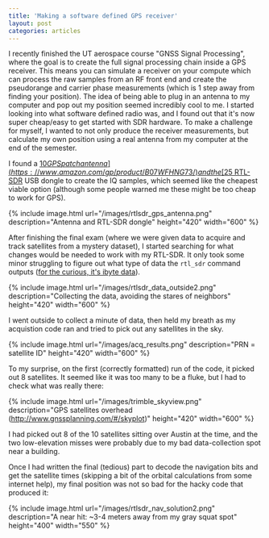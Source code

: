 ```yaml
---
title: 'Making a software defined GPS receiver'
layout: post
categories: articles
---
```


I recently finished the UT aerospace course "GNSS Signal Processing", where the goal is to create the full signal processing chain inside a GPS receiver. 
This means you can simulate a receiver on your compute which can process the raw samples from an RF front end and create the pseudorange and carrier phase measurements (which is 1 step away from finding your position). 
The idea of being able to plug in an antenna to my computer and pop out my position seemed incredibly cool to me. 
I started looking into what software defined radio was, and I found out that it's now super cheap/easy to get started with SDR hardware.
To make a challenge for myself, I wanted to not only produce the receiver measurements, but calculate my own position using a real antenna from my computer at the end of the semester.

I found a [$10 GPS patch antenna](https://www.amazon.com/gp/product/B07WFHNG73/) and the [$25 RTL-SDR](https://www.amazon.com/RTL-SDR-Blog-RTL2832U-Software-Defined/dp/B0129EBDS2/) USB dongle to create the IQ samples, which seemed like the cheapest viable option (although some people warned me these might be too cheap to work for GPS).

{% include image.html url="/images/rtlsdr_gps_antenna.png" description="Antenna and RTL-SDR dongle" height="420" width="600" %}

After finishing the final exam (where we were given data to acquire and track satellites from a mystery dataset), I started searching for what changes would be needed to work with my RTL-SDR.
It only took some minor struggling to figure out what type of data the <code>rtl_sdr</code> command outputs ([for the curious, it's ibyte data](https://gnss-sdr.org/docs/tutorials/understanding-data-types/)).

{% include image.html url="/images/rtlsdr_data_outside2.png" description="Collecting the data, avoiding the stares of neighbors" height="420" width="600" %}

I went outside to collect a minute of data, then held my breath as my acquistion code ran and tried to pick out any satellites in the sky.

{% include image.html url="/images/acq_results.png" description="PRN = satellite ID" height="420" width="600" %}

To my surprise, on the first (correctly formatted) run of the code, it picked out 8 satellites.
It seemed like it was too many to be a fluke, but I had to check what was really there:

{% include image.html url="/images/trimble_skyview.png" description="GPS satellites overhead (http://www.gnssplanning.com/#/skyplot)" height="420" width="600" %}

I had picked out 8 of the 10 satellites sitting over Austin at the time, and the two low-elevation misses were probably due to my bad data-collection spot near a building.

Once I had written the final (tedious) part to decode the navigation bits and get the satellite times (skipping a bit of the orbital calculations from some internet help), my final position was not so bad for the hacky code that produced it: 

{% include image.html url="/images/rtlsdr_nav_solution2.png" description="A near hit: ~3-4 meters away from my gray squat spot" height="400" width="550" %}

